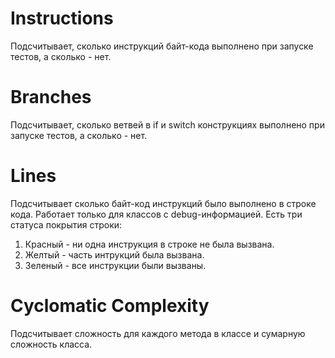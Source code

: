 # Instructions

Подсчитывает, сколько инструкций байт-кода выполнено при запуске тестов, а сколько - нет. 

# Branches

Подсчитывает, сколько ветвей в if и switch конструкциях выполнено при запуске тестов, а сколько - нет.

# Lines

Подсчитывает сколько байт-код инструкций было выполнено в строке кода. Работает только для классов с debug-информацией. Есть три статуса покрытия строки: 
1. Красный - ни одна инструкция в строке не была вызвана.
2. Желтый - часть интрукций была вызвана. 
3. Зеленый - все инструкции были вызваны. 

# Cyclomatic Complexity

Подсчитывает сложность для каждого метода в классе и сумарную сложность класса. 

